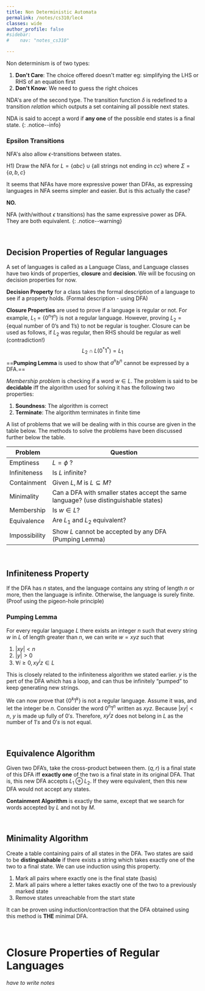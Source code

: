 ```yaml
---
title: Non Deterministic Automata
permalink: /notes/cs310/lec4
classes: wide
author_profile: false
#sidebar:
#    nav: "notes_cs310"

---
```


<script type="text/javascript" src="https://code.jquery.com/jquery-1.7.1.min.js"></script>

<script type="text/x-mathjax-config">
  MathJax.Hub.Config({
    tex2jax: {
      inlineMath: [ ['$','$'], ["\\(","\\)"] ],
      processEscapes: true
    }
  });
</script>
<script type="text/javascript" async src="https://cdnjs.cloudflare.com/ajax/libs/mathjax/2.7.5/latest.js?config=TeX-MML-AM_CHTML" async></script>

<!-- Notes Begin from here -->


Non determinism is of two types:

1. **Don't Care**: The choice offered doesn't matter eg: simplifying the LHS or RHS of an equation first
2. **Don't Know**: We need to guess the right choices

NDA's are of the second type. The transition function $\delta$ is redefined to a transition *relation* which outputs a set containing all possible next states. 

NDA is said to accept a word if **any one** of the possible end states is a final state.
{: .notice--info}



### Epsilon Transitions

NFA's also allow $\epsilon$-transitions between states. 

H1) Draw the NFA for $L=  \{ abc \} \cup \{\text{all strings not ending in }cc\}$ where $\Sigma=\{a,b,c\}$

It seems that NFAs have more expressive power than DFAs, as expressing languages in NFA seems simpler and easier. But is this actually the case?

**NO.**

NFA (with/without $\epsilon$ transitions) has the same expressive power as DFA. They are both equivalent.
{: .notice--warning}

&nbsp;



## Decision Properties of Regular languages

A set of languages is called as a Language Class, and Language classes have two kinds of properties, **closure** and **decision**. We will be focusing on decision properties for now.

**Decision Property** for a class takes the formal description of a language to see if a property holds. (Formal description - using DFA)

**Closure Properties** are used to prove if a language is regular or not. For example, $L_1=\{0^n1^n\}$ is not a regular language. However, proving $L_2=\{\text{equal number of 0's and 1's}\}$  to not be regular is tougher. Closure can be used as follows, if $L_2$ was regular, then RHS should be regular as well (contradiction!)
$$
L_2 \cap L(0^*1^*)= L_1
$$
==**Pumping Lemma** is used to show that $a^nb^n$ cannot be expressed by a DFA.==



*Membership problem* is checking if a word $w\in L$. The problem is said to be **decidable** iff the algorithm used for solving it has the following two properties:

1. **Soundness**: The algorithm is correct
2. **Terminate**: The algorithm terminates in finite time

A list of problems that we will be dealing with in this course are given in the table below. The methods to solve the problems have been discussed further below the table.

| Problem       | Question                                                     |
| ------------- | ------------------------------------------------------------ |
| Emptiness     | $L=\phi$ ?                                                   |
| Infiniteness  | Is $L$ infinite?                                             |
| Containment   | Given $L,M$ is $L \subseteq M?$                              |
| Minimality    | Can a DFA with smaller states accept the same language? (use distinguishable states) |
| Membership    | Is $w\in L$?                                                 |
| Equivalence   | Are $L_1$ and $L_2$ equivalent?                              |
| Impossibility | Show $L$ cannot be accepted by any DFA (Pumping Lemma)       |

&nbsp;

## Infiniteness Property

If the DFA has $n$ states, and the language contains any string of length $n$ or more, then the language is infinite. Otherwise, the language is surely finite. (Proof using the pigeon-hole principle)

### Pumping Lemma

For every regular language $L$ there exists an integer $n$ such that every string $w$ in $L$ of length greater than $n$, we can write $w = xyz$ such that

1. $\vert xy \vert < n$
2. $\vert y \vert>0$
3. $\forall i\geq0, xy^iz\in L$

This is closely related to the infiniteness algorithm we stated earlier. $y$ is the pert of the DFA which has a loop, and can thus be infinitely “pumped” to keep generating new strings.

We can now prove that $\{0^k1^k\}$ is not a regular language. Assume it was, and let the integer be $n$. Consider the word $0^n1^n$ written as $xyz$. Because $\vert xy \vert<n$, $y$ is made up fully of $0's$. Therefore, $xy^iz$ does not belong in $L$ as the number of $1's$ and $0's$ is not equal.

 &nbsp;

## Equivalence Algorithm

Given two DFA’s, take the cross-product between them. $(q,r)$ is a final state of this DFA iff **exactly one** of the two is a final state in its original DFA. That is, this new DFA accepts $L_1\oplus L_2$. If they were equivalent, then this new DFA would not accept any states. 

**Containment Algorithm** is exactly the same, except that we search for words accepted by $L$ and not by $M$.

&nbsp;

## Minimality Algorithm

Create a table containing pairs of all states in the DFA. Two states are said to be **distinguishable** if there exists a string which takes exactly one of the two to a final state. We can use induction using this property.

1. Mark all pairs where exactly one is the final state (basis)
2. Mark all pairs where a letter takes exactly one of the two to a previously marked state
3. Remove states unreachable from the start state

It can be proven using induction/contraction that the DFA obtained using this method is **THE** minimal DFA.



&nbsp;

# Closure Properties of Regular Languages

*have to write notes*